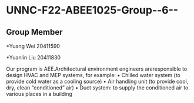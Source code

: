 # UNNC-F22-ABEE1025-Group--6--
## Group Member
*Yuang Wei     20411590

*Yuanlin Liu   20411830


Our program is AEE.Architectural environment engineers areresponsible to design HVAC and MEP systems,
for example:
• Chilled water system (to provide cold water as a
cooling source)
• Air handling unit (to provide cool, dry, clean
“conditioned” air)
• Duct system: to supply the conditioned air to
various places in a building
